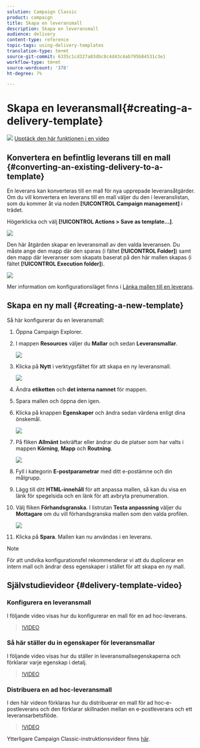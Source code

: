 ```yaml
---
solution: Campaign Classic
product: campaign
title: Skapa en leveransmall
description: Skapa en leveransmall
audience: delivery
content-type: reference
topic-tags: using-delivery-templates
translation-type: tm+mt
source-git-commit: 6335c1cd327a83dbc8c4d43c4ab795b84531c3e1
workflow-type: tm+mt
source-wordcount: '378'
ht-degree: 7%

---
```



# Skapa en leveransmall{#creating-a-delivery-template}

![](assets/do-not-localize/how-to-video.png) [Upptäck den här funktionen i en video](#delivery-template-video)

## Konvertera en befintlig leverans till en mall {#converting-an-existing-delivery-to-a-template}

En leverans kan konverteras till en mall för nya upprepade leveransåtgärder. Om du vill konvertera en leverans till en mall väljer du den i leveranslistan, som du kommer åt via noden **[!UICONTROL Campaign management]** i trädet.

Högerklicka och välj **[!UICONTROL Actions > Save as template...]**.

![](assets/s_ncs_user_campaign_save_as_scenario.png)

Den här åtgärden skapar en leveransmall av den valda leveransen. Du måste ange den mapp där den sparas (i fältet **[!UICONTROL Folder]**) samt den mapp där leveranser som skapats baserat på den här mallen skapas (i fältet **[!UICONTROL Execution folder]**).

![](assets/s_ncs_user_campaign_save_as_scenario_a.png)

Mer information om konfigurationsläget finns i [Länka mallen till en leverans](../../delivery/using/creating-a-delivery-from-a-template.md#linking-the-template-to-a-delivery).

## Skapa en ny mall {#creating-a-new-template}

Så här konfigurerar du en leveransmall:

1. Öppna Campaign Explorer.
1. I mappen **Resources** väljer du **Mallar** och sedan **Leveransmallar**.

   ![](assets/delivery_template_1.png)

1. Klicka på **Nytt** i verktygsfältet för att skapa en ny leveransmall.

   ![](assets/delivery_template_2.png)

1. Ändra **etiketten** och **det interna namnet** för mappen.
1. Spara mallen och öppna den igen.
1. Klicka på knappen **Egenskaper** och ändra sedan värdena enligt dina önskemål.

   ![](assets/delivery_template_3.png)

1. På fliken **Allmänt** bekräftar eller ändrar du de platser som har valts i mappen **Körning**, **Mapp** och **Routning**.

   ![](assets/delivery_template_4.png)

1. Fyll i kategorin **E-postparametrar** med ditt e-postämne och din målgrupp.
1. Lägg till ditt **HTML-innehåll** för att anpassa mallen, så kan du visa en länk för spegelsida och en länk för att avbryta prenumeration.
1. Välj fliken **Förhandsgranska**. I listrutan **Testa anpassning** väljer du **Mottagare** om du vill förhandsgranska mallen som den valda profilen.

   ![](assets/delivery_template_5.png)

1. Klicka på **Spara**. Mallen kan nu användas i en leverans.

>[!NOTE]
>
>För att undvika konfigurationsfel rekommenderar vi att du duplicerar en intern mall och ändrar dess egenskaper i stället för att skapa en ny mall.

## Självstudievideor {#delivery-template-video}

### Konfigurera en leveransmall

I följande video visas hur du konfigurerar en mall för en ad hoc-leverans.

>[!VIDEO](https://video.tv.adobe.com/v/24066?quality=12)

### Så här ställer du in egenskaper för leveransmallar

I följande video visas hur du ställer in leveransmallsegenskaperna och förklarar varje egenskap i detalj.

>[!VIDEO](https://video.tv.adobe.com/v/24067?quality=12)

### Distribuera en ad hoc-leveransmall

I den här videon förklaras hur du distribuerar en mall för ad hoc-e-postleverans och den förklarar skillnaden mellan en e-postleverans och ett leveransarbetsflöde.

>[!VIDEO](https://video.tv.adobe.com/v/24065?quality=12)

Ytterligare Campaign Classic-instruktionsvideor finns [här](https://experienceleague.adobe.com/docs/campaign-classic-learn/tutorials/overview.html?lang=sv).